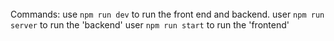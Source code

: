 ######

Commands:
use `npm run dev` to run the front end and backend.
user `npm run server` to run the 'backend'
user `npm run start` to run the 'frontend'
